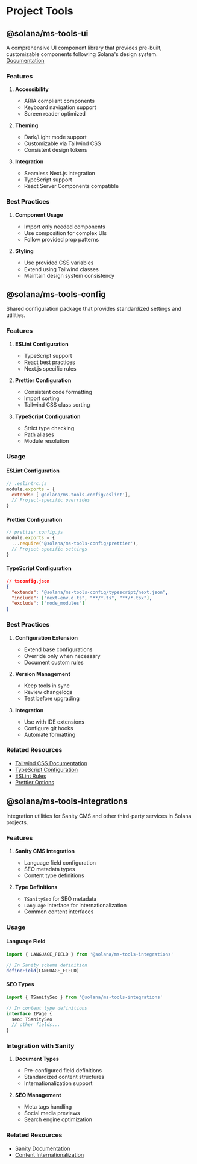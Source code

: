 # Project Tools

## @solana/ms-tools-ui

A comprehensive UI component library that provides pre-built, customizable components following Solana's design system.
[Documentation](https://github.com/solana-foundation/solana-ms-tools/)

### Features

1. **Accessibility**
   - ARIA compliant components
   - Keyboard navigation support
   - Screen reader optimized

2. **Theming**
   - Dark/Light mode support
   - Customizable via Tailwind CSS
   - Consistent design tokens

3. **Integration**
   - Seamless Next.js integration
   - TypeScript support
   - React Server Components compatible

### Best Practices

1. **Component Usage**
   - Import only needed components
   - Use composition for complex UIs
   - Follow provided prop patterns

2. **Styling**
   - Use provided CSS variables
   - Extend using Tailwind classes
   - Maintain design system consistency

## @solana/ms-tools-config

Shared configuration package that provides standardized settings and utilities.

### Features

1. **ESLint Configuration**
   - TypeScript support
   - React best practices
   - Next.js specific rules

2. **Prettier Configuration**
   - Consistent code formatting
   - Import sorting
   - Tailwind CSS class sorting

3. **TypeScript Configuration**
   - Strict type checking
   - Path aliases
   - Module resolution

### Usage

#### ESLint Configuration

```javascript
// .eslintrc.js
module.exports = {
  extends: ['@solana/ms-tools-config/eslint'],
  // Project-specific overrides
}
```

#### Prettier Configuration

```javascript
// prettier.config.js
module.exports = {
  ...require('@solana/ms-tools-config/prettier'),
  // Project-specific settings
}
```

#### TypeScript Configuration

```json
// tsconfig.json
{
  "extends": "@solana/ms-tools-config/typescript/next.json",
  "include": ["next-env.d.ts", "**/*.ts", "**/*.tsx"],
  "exclude": ["node_modules"]
}
```

### Best Practices

1. **Configuration Extension**
   - Extend base configurations
   - Override only when necessary
   - Document custom rules

2. **Version Management**
   - Keep tools in sync
   - Review changelogs
   - Test before upgrading

3. **Integration**
   - Use with IDE extensions
   - Configure git hooks
   - Automate formatting

### Related Resources

- [Tailwind CSS Documentation](https://tailwindcss.com/docs)
- [TypeScript Configuration](https://www.typescriptlang.org/docs/handbook/tsconfig-json.html)
- [ESLint Rules](https://eslint.org/docs/rules/)
- [Prettier Options](https://prettier.io/docs/en/options.html)

## @solana/ms-tools-integrations

Integration utilities for Sanity CMS and other third-party services in Solana projects.

### Features

1. **Sanity CMS Integration**
   - Language field configuration
   - SEO metadata types
   - Content type definitions

2. **Type Definitions**
   - `TSanitySeo` for SEO metadata
   - `Language` interface for internationalization
   - Common content interfaces

### Usage

#### Language Field

```typescript
import { LANGUAGE_FIELD } from '@solana/ms-tools-integrations'

// In Sanity schema definition
defineField(LANGUAGE_FIELD)
```

#### SEO Types

```typescript
import { TSanitySeo } from '@solana/ms-tools-integrations'

// In content type definitions
interface IPage {
  seo: TSanitySeo
  // other fields...
}
```

### Integration with Sanity

1. **Document Types**
   - Pre-configured field definitions
   - Standardized content structures
   - Internationalization support

2. **SEO Management**
   - Meta tags handling
   - Social media previews
   - Search engine optimization

### Related Resources

- [Sanity Documentation](https://www.sanity.io/docs)
- [Content Internationalization](https://www.sanity.io/docs/localization)

